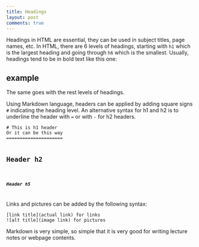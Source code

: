 ```yaml
---
title: Headings
layout: post
comments: true
---
```


<p>Headings in HTML are essential, they can be used in subject titles, page names, etc. In HTML, there are 6 levels of headings, starting with <code>h1</code> which is the largest heading and going through <code>h6</code> which is the smallest. Usually, headings tend to be in bold text like this one:
<h2>example</h2> The same goes with the rest levels of headings.
</p>
<p>Using Markdown language, headers can be applied by adding square signs <code>#</code> indicating the heading level. An alternative syntax for h1 and h2 is to underline the header with <code>=</code> or with <code>-</code> for h2 headers.
<pre><code># This is h1 header
Or it can be this way
=====================

Header h2
---------

##### Header h5</code></pre>
</p>
<p> Links and pictures can be added by the following syntax:
<pre><code>[link title](actual link) for links
![alt title](image link) for pictures</code></pre>
Markdown is very simple, so simple that it is very good for writing lecture notes or webpage contents.
</p>
